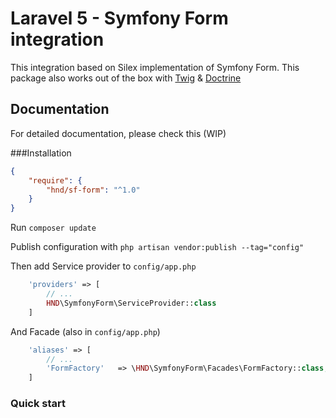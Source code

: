 # Laravel 5 - Symfony Form integration

This integration based on Silex implementation of Symfony Form.
This package also works out of the box with [Twig](https://github.com/rcrowe/TwigBridge) &
[Doctrine](http://www.laraveldoctrine.org/)


## Documentation
For detailed documentation, please check this (WIP)

###Installation

``` json
{
    "require": {
        "hnd/sf-form": "^1.0"
    }
}
```

Run `composer update`

Publish configuration with `php artisan vendor:publish --tag="config"`

Then add Service provider to `config/app.php`

``` php
    'providers' => [
        // ...
        HND\SymfonyForm\ServiceProvider::class
    ]
```

And Facade (also in `config/app.php`)

``` php
    'aliases' => [
        // ...
        'FormFactory'   => \HND\SymfonyForm\Facades\FormFactory::class,
    ]

```

### Quick start
